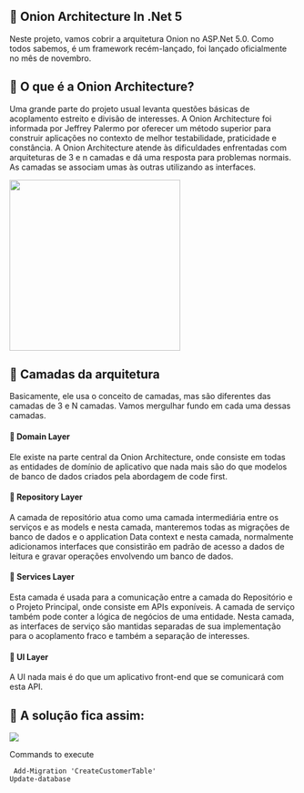 ## 🔰 Onion Architecture In .Net 5
Neste projeto, vamos cobrir a arquitetura Onion no ASP.Net 5.0. Como todos sabemos, é um framework recém-lançado, foi lançado oficialmente no mês de novembro.

## 🔰 O que é a Onion Architecture? 
 
<p>
Uma grande parte do projeto usual levanta questões básicas de acoplamento estreito e divisão de interesses. 
A Onion Architecture foi informada por Jeffrey Palermo por oferecer um método superior para construir aplicações no contexto de melhor testabilidade, 
praticidade e constância. A Onion Architecture atende às dificuldades enfrentadas com arquiteturas de 3 e n camadas e dá uma resposta para problemas normais. 
As camadas se associam umas às outras utilizando as interfaces.
</p>
<img src="https://csharpcorner.azureedge.net/article/onion-architecture-in-net-5/Images/O2.png" height="300px" width="300px">

## 🔰 Camadas da arquitetura
<p>
Basicamente, ele usa o conceito de camadas, mas são diferentes das camadas de 3 e N camadas. Vamos mergulhar fundo em cada uma dessas camadas.
</p>

#### 🔹 Domain Layer
<p>
Ele existe na parte central da Onion Architecture, onde consiste em todas as entidades de domínio de aplicativo que nada mais são do que modelos de banco de dados criados pela abordagem de code first.
</p>

#### 🔹 Repository Layer
<p>
A camada de repositório atua como uma camada intermediária entre os serviços e as models e nesta camada, manteremos todas as migrações de banco de dados e o application Data context e nesta camada, 
normalmente adicionamos interfaces que consistirão em padrão de acesso a dados de leitura e gravar operações envolvendo um banco de dados.
</p>

#### 🔹 Services Layer
<p>
 Esta camada é usada para a comunicação entre a camada do Repositório e o Projeto Principal, onde consiste em APIs exponíveis. A camada de serviço também pode conter a lógica de negócios de uma entidade. Nesta camada, as interfaces de serviço são mantidas separadas de sua implementação para o acoplamento fraco e também a separação de interesses. 
</p>

#### 🔹 UI Layer
<p>
 A UI nada mais é do que um aplicativo front-end que se comunicará com esta API. 
</p>

## 💯 A solução fica assim:
<img src="https://csharpcorner.azureedge.net/article/onion-architecture-in-net-5/Images/O6.png"/>


Commands to execute

     Add-Migration 'CreateCustomerTable'
    Update-database 


